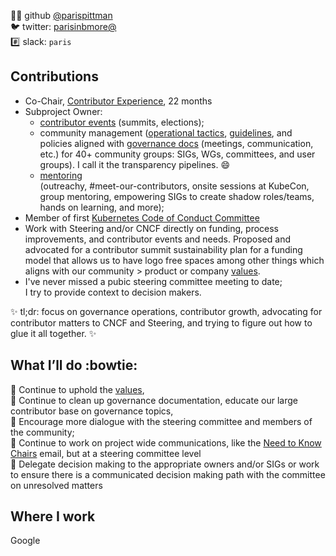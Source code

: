 :woman_technologist: github
[@parispittman]  
:bird: twitter:
[parisinbmore@]  
:hash: slack: `paris`   

## Contributions

- Co-Chair, [Contributor Experience], 22 months  
- Subproject Owner:  
   - [contributor events] (summits, elections);
   - community management ([operational tactics], [guidelines], and policies aligned with [governance docs] (meetings, communication, etc.) for 40+ community groups: SIGs, WGs, committees, and user groups). I call it the transparency pipelines. :smile:  
   - [mentoring]  
  (outreachy, #meet-our-contributors, onsite sessions at KubeCon, group mentoring, empowering SIGs to create shadow roles/teams, hands on learning, and more);
- Member of first [Kubernetes Code of Conduct Committee]  
- Work with Steering and/or CNCF directly on funding, process improvements, and contributor events and needs. Proposed and advocated for a contributor summit sustainability plan for a funding model that allows us to have logo free spaces among other things which aligns with our community > product or company [values].
- I've never missed a pubic steering committee meeting to date;   
I try to provide context to decision makers.

:sparkles: tl;dr: focus on governance operations, contributor growth, advocating for contributor matters to CNCF and Steering, and trying to figure out how to glue it all together. :sparkles:  


## What I’ll do :bowtie:
:checkered_flag: Continue to uphold the [values],  
:checkered_flag: Continue to clean up governance documentation, educate our large contributor base on governance topics,  
:checkered_flag: Encourage more dialogue with the steering committee and members of the community;  
:checkered_flag: Continue to work on project wide communications, like the [Need to Know Chairs] email, but at a steering committee level  
:checkered_flag: Delegate decision making to the appropriate owners and/or SIGs or work to ensure there is a communicated decision making path with the committee on unresolved matters


## Where I work
Google

[@parispittman]: https://github.com/
[parisinbmore@]: https://twitter.com/parisinbmore
[Contributor Experience]: https://github.com/kubernetes/community/blob/master/sig-contributor-experience/charter.md
[contributor events]: https://github.com/kubernetes/community/tree/master/events
[mentoring]: https://github.com/kubernetes/community/tree/master/mentoring
[operational tactics]: https://github.com/kubernetes/community/blob/master/sig-wg-lifecycle.md
[guidelines]: https://github.com/kubernetes/community/tree/master/communication
[governance docs]: https://github.com/kubernetes/community/blob/master/committee-steering/governance/sig-governance.md
[Kubernetes Code of Conduct Committee]: https://github.com/kubernetes/community/tree/master/committee-code-of-conduct
[values]: https://github.com/kubernetes/community/blob/master/values.md
[Need to Know Chairs]: https://docs.google.com/document/d/1ivmV-ouim7YcTnmv21m0pP6prmj-FFZxcRBuWbT706c/edit?usp=sharing
